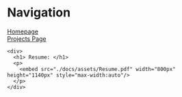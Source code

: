 <html>
  <body>
    <div>
      <h1> Navigation </h1>
      <p>
        <a href="https://scicapt.github.io"> Homepage </a>
        <br>
        <a href="https://scicapt.github.io/Projects"> Projects Page </a>
      </p>
    </div>
    
    <div>
      <h1> Resume: </h1>
      <p>
        <embed src="./docs/assets/Resume.pdf" width="800px" height="1140px" style="max-width:auto"/>
      </p>
    </div>
